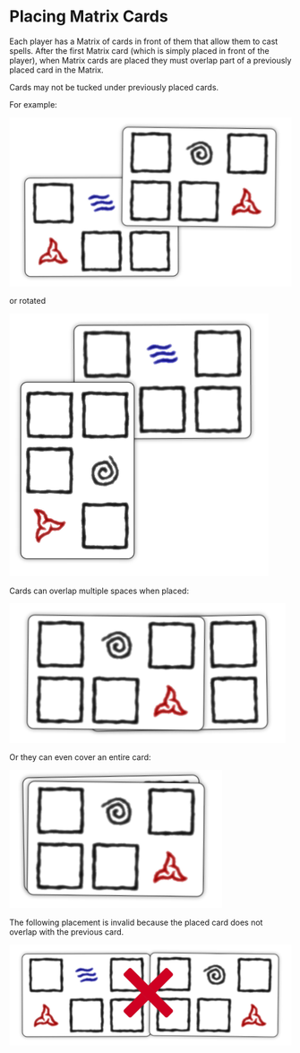 # Placing Matrix Cards

Each player has a Matrix of cards in front of them
that allow them to cast spells. After the first
Matrix card (which is simply placed in front of the
player), when Matrix cards are placed they must overlap
part of a previously placed card in the Matrix.

Cards may not be tucked under previously placed cards.

For example:

![Card overlap](img/placement1a.png)

or rotated

![Card overlap](img/placement1b.png)

Cards can overlap multiple spaces when placed:

![Card overlap](img/placement4.png)

Or they can even cover an entire card:

![Card overlap](img/placement6.png)

The following placement is invalid because the placed
card does not overlap with the previous card.

![Invalid - Cards must overlap](img/placement0.png)

